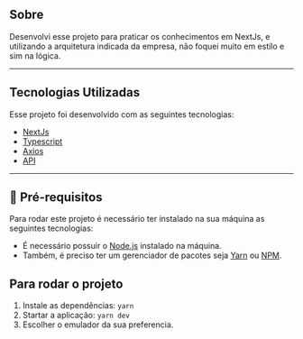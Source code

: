 ## Sobre

Desenvolvi esse projeto para praticar os conhecimentos em NextJs, e utilizando a arquitetura indicada da empresa, não foquei muito em estilo e sim na lógica.

---

## Tecnologias Utilizadas

Esse projeto foi desenvolvido com as seguintes tecnologias:

- [NextJs](https://nextjs.org/)
- [Typescript](https://www.typescriptlang.org/)
- [Axios](https://axios-http.com/ptbr/docs/intro)
- [API](https://rickandmortyapi.com/documentation/#episode)

---

## 📝 Pré-requisitos

Para rodar este projeto é necessário ter instalado na sua máquina as seguintes tecnologias:

- É necessário possuir o [Node.js](https://nodejs.org/en/) instalado na máquina.
- Também, é preciso ter um gerenciador de pacotes seja [Yarn](https://yarnpkg.com/) ou [NPM](https://www.npmjs.com/).

## Para rodar o projeto

1. Instale as dependências: `yarn`
2. Startar a aplicação: `yarn dev`
3. Escolher o emulador da sua preferencia.

